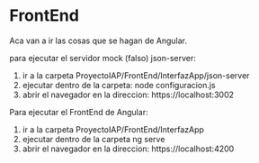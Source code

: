 # FrontEnd

Aca van a ir las cosas que se hagan de Angular.

para ejecutar el servidor mock (falso) json-server:
1. ir a la carpeta ProyectoIAP/FrontEnd/InterfazApp/json-server
2. ejecutar dentro de la carpeta:
    node configuracion.js
3. abrir el navegador en la direccion:
    https://localhost:3002

Para ejecutar el FrontEnd de Angular:
1. ir a la carpeta ProyectoIAP/FrontEnd/InterfazApp
2. ejecutar dentro de la carpeta ng serve
3. abrir el navegador en la direccion:
    https://localhost:4200